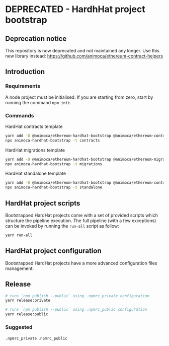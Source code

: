 # DEPRECATED - HardhHat project bootstrap

## Deprecation notice

This repository is now deprecated and not maintained any longer. Use this new library instead: <https://github.com/animoca/ethereum-contract-helpers>

## Introduction

### Requirements

A node project must be initialised. If you are starting from zero, start by running the command `npm init`.

### Commands

HardHat contracts template

```bash
yarn add -D @animoca/ethereum-hardhat-bootstrap @animoca/ethereum-contracts-core
npx animoca-hardhat-bootstrap -t contracts
```

HardHat migrations template

```bash
yarn add -D @animoca/ethereum-hardhat-bootstrap @animoca/ethereum-migrations-core
npx animoca-hardhat-bootstrap -t migrations
```

HardHat standalone template

```bash
yarn add -D @animoca/ethereum-hardhat-bootstrap @animoca/ethereum-contracts-core @animoca/ethereum-migrations-core
npx animoca-hardhat-bootstrap -t standalone
```

## HardHat project scripts

Bootstrapped HardHat projects come with a set of provided scripts which structure the pipeline execution.
The full pipeline (with a few exceptions) can be invoked by running the `run-all` script as follow:

```bash
yarn run-all
```

## HardHat project configuration

Bootstrapped HardHat projects have a more advanced configuration files management:

## Release

```bash
# runs `npm publish --public` using .npmrc_private configuration
yarn release:private
```

```bash
# runs `npm publish --public` using .npmrc_public configuration
yarn release:public
```

### Suggested

`.npmrc_private` `.npmrc_public`
